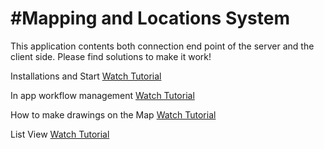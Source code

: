 #Mapping and Locations System
========================================

This application contents both connection end point of the server and the client side. Please find solutions to make it work!

Installations and Start [Watch Tutorial](https://www.youtube.com/watch?v=BuPWrwNVSj0)

In app workflow management [Watch Tutorial](https://www.youtube.com/watch?v=34T59hZKkUQ)

How to make drawings on the Map [Watch Tutorial](https://www.youtube.com/watch?v=aD9oekbYPbI)

List View [Watch Tutorial](https://www.youtube.com/watch?v=Ua8ERRPcpis)


